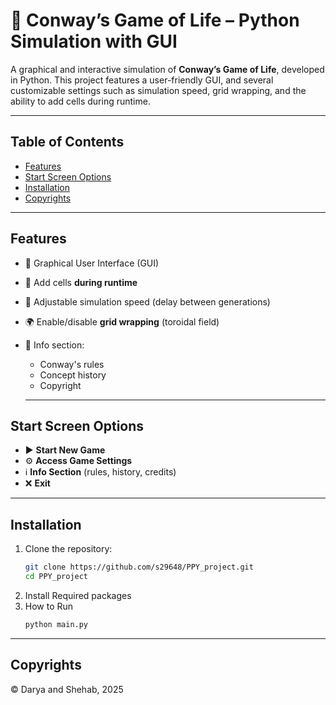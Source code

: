 # 🧬 Conway’s Game of Life – Python Simulation with GUI
A graphical and interactive simulation of **Conway’s Game of Life**, developed in Python. This project features a user-friendly GUI, and several customizable settings such as simulation speed, grid wrapping, and the ability to add cells during runtime.

---

## Table of Contents
- [Features](#features)
- [Start Screen Options](#start-screen-options) 
- [Installation](#installation)
- [Copyrights](#copyrights)

---

## Features

- 🎨 Graphical User Interface (GUI)
- 🧩 Add cells **during runtime**
- 🐢 Adjustable simulation speed (delay between generations)
- 🌍 Enable/disable **grid wrapping** (toroidal field)
- 📖 Info section:
  - Conway's rules
  - Concept history
  - Copyright
 
  ---

## Start Screen Options

- ▶️ **Start New Game**
- ⚙️ **Access Game Settings**
- ℹ️ **Info Section** (rules, history, credits)
- ❌ **Exit**

---

## Installation

1. Clone the repository:
   ```bash
   git clone https://github.com/s29648/PPY_project.git
   cd PPY_project
2. Install Required packages
3. How to Run
   ```bash
   python main.py

---

## Copyrights
© Darya and Shehab, 2025 
   

